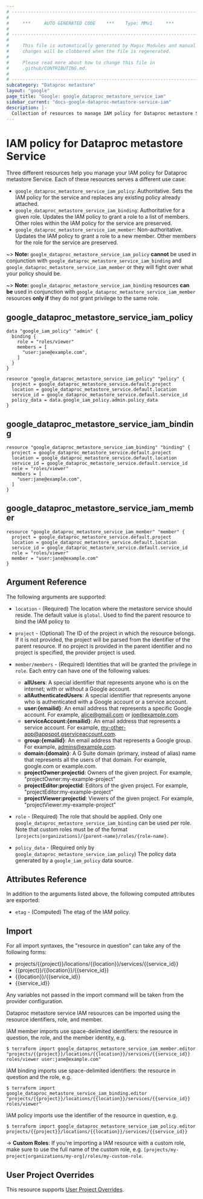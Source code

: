 ```yaml
---
# ----------------------------------------------------------------------------
#
#     ***     AUTO GENERATED CODE    ***    Type: MMv1     ***
#
# ----------------------------------------------------------------------------
#
#     This file is automatically generated by Magic Modules and manual
#     changes will be clobbered when the file is regenerated.
#
#     Please read more about how to change this file in
#     .github/CONTRIBUTING.md.
#
# ----------------------------------------------------------------------------
subcategory: "Dataproc metastore"
layout: "google"
page_title: "Google: google_dataproc_metastore_service_iam"
sidebar_current: "docs-google-dataproc-metastore-service-iam"
description: |-
  Collection of resources to manage IAM policy for Dataproc metastore Service
---
```


# IAM policy for Dataproc metastore Service
Three different resources help you manage your IAM policy for Dataproc metastore Service. Each of these resources serves a different use case:

* `google_dataproc_metastore_service_iam_policy`: Authoritative. Sets the IAM policy for the service and replaces any existing policy already attached.
* `google_dataproc_metastore_service_iam_binding`: Authoritative for a given role. Updates the IAM policy to grant a role to a list of members. Other roles within the IAM policy for the service are preserved.
* `google_dataproc_metastore_service_iam_member`: Non-authoritative. Updates the IAM policy to grant a role to a new member. Other members for the role for the service are preserved.

~> **Note:** `google_dataproc_metastore_service_iam_policy` **cannot** be used in conjunction with `google_dataproc_metastore_service_iam_binding` and `google_dataproc_metastore_service_iam_member` or they will fight over what your policy should be.

~> **Note:** `google_dataproc_metastore_service_iam_binding` resources **can be** used in conjunction with `google_dataproc_metastore_service_iam_member` resources **only if** they do not grant privilege to the same role.




## google\_dataproc\_metastore\_service\_iam\_policy

```hcl
data "google_iam_policy" "admin" {
  binding {
    role = "roles/viewer"
    members = [
      "user:jane@example.com",
    ]
  }
}

resource "google_dataproc_metastore_service_iam_policy" "policy" {
  project = google_dataproc_metastore_service.default.project
  location = google_dataproc_metastore_service.default.location
  service_id = google_dataproc_metastore_service.default.service_id
  policy_data = data.google_iam_policy.admin.policy_data
}
```

## google\_dataproc\_metastore\_service\_iam\_binding

```hcl
resource "google_dataproc_metastore_service_iam_binding" "binding" {
  project = google_dataproc_metastore_service.default.project
  location = google_dataproc_metastore_service.default.location
  service_id = google_dataproc_metastore_service.default.service_id
  role = "roles/viewer"
  members = [
    "user:jane@example.com",
  ]
}
```

## google\_dataproc\_metastore\_service\_iam\_member

```hcl
resource "google_dataproc_metastore_service_iam_member" "member" {
  project = google_dataproc_metastore_service.default.project
  location = google_dataproc_metastore_service.default.location
  service_id = google_dataproc_metastore_service.default.service_id
  role = "roles/viewer"
  member = "user:jane@example.com"
}
```

## Argument Reference

The following arguments are supported:

* `location` - (Required) The location where the metastore service should reside.
The default value is `global`.
 Used to find the parent resource to bind the IAM policy to

* `project` - (Optional) The ID of the project in which the resource belongs.
    If it is not provided, the project will be parsed from the identifier of the parent resource. If no project is provided in the parent identifier and no project is specified, the provider project is used.

* `member/members` - (Required) Identities that will be granted the privilege in `role`.
  Each entry can have one of the following values:
  * **allUsers**: A special identifier that represents anyone who is on the internet; with or without a Google account.
  * **allAuthenticatedUsers**: A special identifier that represents anyone who is authenticated with a Google account or a service account.
  * **user:{emailid}**: An email address that represents a specific Google account. For example, alice@gmail.com or joe@example.com.
  * **serviceAccount:{emailid}**: An email address that represents a service account. For example, my-other-app@appspot.gserviceaccount.com.
  * **group:{emailid}**: An email address that represents a Google group. For example, admins@example.com.
  * **domain:{domain}**: A G Suite domain (primary, instead of alias) name that represents all the users of that domain. For example, google.com or example.com.
  * **projectOwner:projectid**: Owners of the given project. For example, "projectOwner:my-example-project"
  * **projectEditor:projectid**: Editors of the given project. For example, "projectEditor:my-example-project"
  * **projectViewer:projectid**: Viewers of the given project. For example, "projectViewer:my-example-project"

* `role` - (Required) The role that should be applied. Only one
    `google_dataproc_metastore_service_iam_binding` can be used per role. Note that custom roles must be of the format
    `[projects|organizations]/{parent-name}/roles/{role-name}`.

* `policy_data` - (Required only by `google_dataproc_metastore_service_iam_policy`) The policy data generated by
  a `google_iam_policy` data source.

## Attributes Reference

In addition to the arguments listed above, the following computed attributes are
exported:

* `etag` - (Computed) The etag of the IAM policy.

## Import

For all import syntaxes, the "resource in question" can take any of the following forms:

* projects/{{project}}/locations/{{location}}/services/{{service_id}}
* {{project}}/{{location}}/{{service_id}}
* {{location}}/{{service_id}}
* {{service_id}}

Any variables not passed in the import command will be taken from the provider configuration.

Dataproc metastore service IAM resources can be imported using the resource identifiers, role, and member.

IAM member imports use space-delimited identifiers: the resource in question, the role, and the member identity, e.g.
```
$ terraform import google_dataproc_metastore_service_iam_member.editor "projects/{{project}}/locations/{{location}}/services/{{service_id}} roles/viewer user:jane@example.com"
```

IAM binding imports use space-delimited identifiers: the resource in question and the role, e.g.
```
$ terraform import google_dataproc_metastore_service_iam_binding.editor "projects/{{project}}/locations/{{location}}/services/{{service_id}} roles/viewer"
```

IAM policy imports use the identifier of the resource in question, e.g.
```
$ terraform import google_dataproc_metastore_service_iam_policy.editor projects/{{project}}/locations/{{location}}/services/{{service_id}}
```

-> **Custom Roles**: If you're importing a IAM resource with a custom role, make sure to use the
 full name of the custom role, e.g. `[projects/my-project|organizations/my-org]/roles/my-custom-role`.

## User Project Overrides

This resource supports [User Project Overrides](https://www.terraform.io/docs/providers/google/guides/provider_reference.html#user_project_override).
